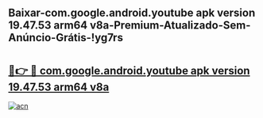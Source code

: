 
## Baixar-com.google.android.youtube apk version 19.47.53 arm64 v8a-Premium-Atualizado-Sem-Anúncio-Grátis-!yg7rs

# <h2><a href="https://andorid.site?title=com.google.android.youtube_apk_version_19.47.53_arm64_v8a&ref=27">🔗👉 🔴 com.google.android.youtube apk version 19.47.53 arm64 v8a</a></h2>

[![acn](https://github.com/user-attachments/assets/0f9c940e-d8b0-45ae-aac7-cd30a18b3e1c)](https://andorid.site?title=com.google.android.youtube_apk_version_19.47.53_arm64_v8a&ref=27)

